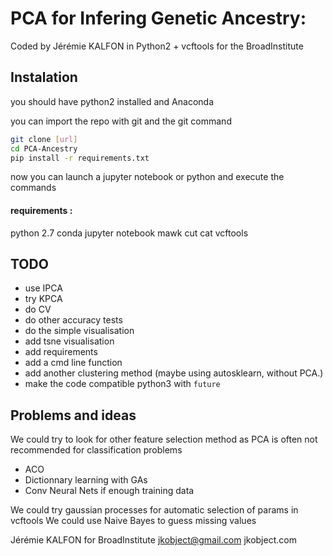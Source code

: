# PCA for Infering Genetic Ancestry:

Coded by Jérémie KALFON in Python2 + vcftools for the BroadInstitute

## Instalation

you should have python2 installed and Anaconda

you can import the repo with git and the git command

```bash
git clone [url] 
cd PCA-Ancestry
pip install -r requirements.txt
```

now you can launch a jupyter notebook or python
and execute the commands

#### requirements :
python 2.7
conda
jupyter notebook
mawk
cut
cat
vcftools


## TODO

- use IPCA 
- try KPCA
- do CV 
- do other accuracy tests
- do the simple visualisation 
- add tsne visualisation 
- add requirements 
- add a cmd line function 
- add another clustering method (maybe using autosklearn, without PCA.)
- make the code compatible python3 with `future`

## Problems and ideas

We could try to look for other feature selection method as PCA is often not recommended for classification problems
- ACO 
- Dictionnary learning with GAs
- Conv Neural Nets if enough training data

We could try gaussian processes for automatic selection of params in vcftools
We could use Naive Bayes to guess missing values



Jérémie KALFON for BroadInstitute
jkobject@gmail.com
jkobject.com



